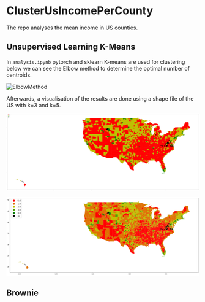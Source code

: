 # ClusterUsIncomePerCounty

The repo analyses the mean income in US counties.

## Unsupervised Learning K-Means

In `analysis.ipynb` pytorch and sklearn K-means are used for clustering below we can see the Elbow method to determine the optimal number of centroids.

![ElbowMethod](/plots/ElbowMethodTest.png)

Afterwards, a visualisation of the results are done using a shape file of the US with k=3 and k=5.



![ElbowMethod](/plots/ClusteringUsIncomeK3PerCountyCentralised.png)

![ElbowMethod](/plots/ClusteringUsIncomeK5PerCountyCentralised.png)

## Brownie
